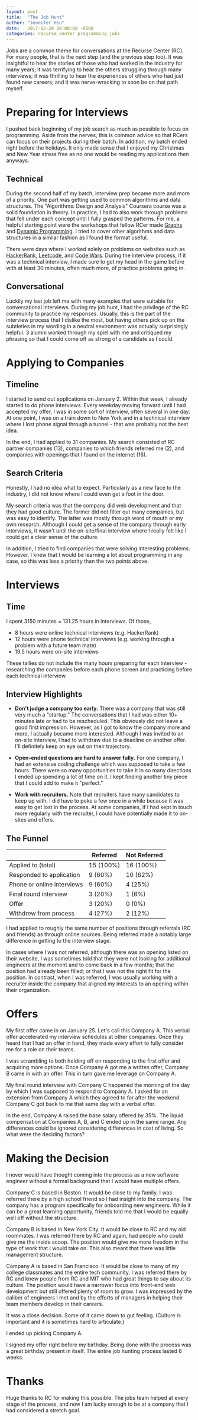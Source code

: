 ```yaml
---
layout: post
title:  "The Job Hunt"
author: "Jennifer Hsu"
date:   2017-02-20 20:00:00 -0500
categories: recurse_center programming jobs
---
```


Jobs are a common theme for conversations at the Recurse Center (RC). For many people, that is the next step (and the previous step too). It was insightful to hear the stories of those who had worked in the industry for many years; it was terrifying to hear the others struggling through many interviews; it was thrilling to hear the experiences of others who had just found new careers; and it was nerve-wracking to soon be on that path myself.

# Preparing for Interviews

I pushed back beginning of my job search as much as possible to focus on programming. Aside from the nerves, this is common advice so that RCers can focus on their projects during their batch. In addition, my batch ended right before the holidays. It only made sense that I enjoyed my Christmas and New Year stress free as no one would be reading my applications then anyways.

## Technical

During the second half of my batch, interview prep became more and more of a priority. One part was getting used to common algorithms and data structures. The "Algorithms: Design and Analysis" Coursera course was a solid foundation in theory. In practice, I had to also work through problems that fell under each concept until I fully grasped the patterns. For me, a helpful starting point were the workshops that fellow RCer made [Graphs](https://github.com/james727/Graph-workshop) and [Dynamic Programming](https://github.com/james727/Dynamic-Programming-Workshop). I tried to cover other algorithms and data structures in a similar fashion as I found the format useful.

There were days where I worked solely on problems on websites such as [HackerRank](https://www.hackerrank.com/), [Leetcode](https://leetcode.com/), and [Code Wars](https://www.codewars.com/). During the interview process, if it was a technical interview, I made sure to get my head in the game before with at least 30 minutes, often much more, of practice problems going in.

## Conversational

Luckily my last job left me with many examples that were suitable for conversational interviews. During my job hunt, I had the privilege of the RC community to practice my responses. Usually, this is the part of the interview process that I dislike the most, but having others pick up on the subtleties in my wording in a neutral environment was actually surprisingly helpful. 3 alumni worked through my spiel with me and critiqued my phrasing so that I could come off as strong of a candidate as I could.

# Applying to Companies

## Timeline

I started to send out applications on January 2. Within that week, I already started to do phone interviews. Every weekday moving forward until I had accepted my offer, I was in some sort of interview, often several in one day. At one point, I was on a train down to New York and in a technical interview where I lost phone signal through a tunnel - that was probably not the best idea.

In the end, I had applied to 31 companies. My search consisted of RC partner companies (13), companies to which friends referred me (2), and companies with openings that I found on the internet (16).

## Search Criteria

Honestly, I had no idea what to expect. Particularly as a new face to the industry, I did not know where I could even get a foot in the door.

My search criteria was that the company did web development and that they had good culture. The former did not filter out many companies, but was easy to identify. The latter was mostly through word of mouth or my own research. Although I could get a sense of the company through early interviews, it wasn't until the on-site/final interview where I really felt like I could get a clear sense of the culture.

In addition, I tried to find companies that were solving interesting problems. However, I knew that I would be learning a lot about programming in any case, so this was less a priority than the two points above.

# Interviews

## Time

I spent 3150 minutes = 131.25 hours in interviews. Of those,
- 8 hours were online technical interviews (e.g. HackerRank)
- 12 hours were phone technical interviews (e.g. working through a problem with a future team mate)
- 19.5 hours were on-site interviews

These tallies do not include the many hours preparing for each interview - researching the companies before each phone screen and practicing before each technical interview.

## Interview Highlights

- __Don't judge a company too early.__ There was a company that was still very much a "startup." The conversations that I had was either 10+ minutes late or had to be rescheduled. This obviously did not leave a good first impression. However, as I got to know the company more and more, I actually became more interested. Although I was invited to an on-site interview, I had to withdraw due to a deadline on another offer. I'll definitely keep an eye out on their trajectory.

- __Open-ended questions are hard to answer fully.__ For one company, I had an extensive coding challenge which was supposed to take a few hours. There were so many opportunities to take it in so many directions I ended up spending a lot of time on it. I kept finding another tiny piece that I could add to make it "perfect."

- __Work with recruiters.__ Note that recruiters have many candidates to keep up with. I did have to poke a few once in a while because it was easy to get lost in the process. At some companies, if I had kept in touch more regularly with the recruiter, I could have potentially made it to on-sites and offers.

## The Funnel

|                            | Referred | Not Referred |
|----------------------------|----------|--------------|
| Applied to (total)         | 15 (100%)| 16 (100%)    |
| Responded to application   | 9 (60%)  | 10 (62%)     |
| Phone or online interviews | 9 (60%)  | 4 (25%)      |
| Final round interview      | 3 (20%)  | 1 (6%)       |
| Offer                      | 3 (20%)  | 0 (0%)       |
| Withdrew from process      | 4 (27%)  | 2 (12%)      |

I had applied to roughly the same number of positions through referrals (RC and friends) as through online sources. Being referred made a notably large difference in getting to the interview stage.

In cases where I was not referred, although there was an opening listed on their website, I was sometimes told that they were not looking for additional engineers at the moment and to come back in a few months; that the position had already been filled; or that I was not the right fit for the position. In contrast, when I was referred, I was usually working with a recruiter inside the company that aligned my interests to an opening within their organization.

# Offers

My first offer came in on January 25. Let's call this Company A. This verbal offer accelerated my interview schedules at other companies. Once they heard that I had an offer in hand, they made every effort to fully consider me for a role on their teams.

I was scrambling to both holding off on responding to the first offer and acquiring more options. Once Company A got me a written offer, Company B came in with an offer. This in turn gave me leverage on Company A.

My final round interview with Company C happened the morning of the day by which I was supposed to respond to Company A. I asked for an extension from Company A which they agreed to for after the weekend. Company C got back to me that same day with a verbal offer.

In the end, Company A raised the base salary offered by 35%. The liquid compensation at Companies A, B, and C ended up in the same range. Any differences could be ignored considering differences in cost of living. So what were the deciding factors?

# Making the Decision

I never would have thought coming into the process as a new software engineer without a formal background that I would have multiple offers.

Company C is based in Boston. It would be close to my family. I was referred there by a high school friend so I had insight into the company. The company has a program specifically for onboarding new engineers. While it can be a great learning opportunity, friends told me that I would be equally well off without the structure.

Company B is based in New York City. It would be close to RC and my old roommates. I was referred there by RC and again, had people who could give me the inside scoop. The position would give me more freedom in the type of work that I would take on. This also meant that there was little management structure.

Company A is based in San Francisco. It would be close to many of my college classmates and the entire tech community. I was referred there by RC and knew people from RC and MIT who had great things to say about its culture. The position would have a narrower focus into front-end web development but still offered plenty of room to grow. I was impressed by the caliber of engineers I met and by the efforts of managers in helping their team members develop in their careers.

It was a close decision. Some of it came down to gut feeling. (Culture is important and it is sometimes hard to articulate.)

I ended up picking Company A.

I signed my offer right before my birthday. Being done with the process was a great birthday present in itself. The entire job hunting process lasted 6 weeks.

# Thanks

Huge thanks to RC for making this possible. The jobs team helped at every stage of the process, and now I am lucky enough to be at a company that I had considered a stretch goal.
